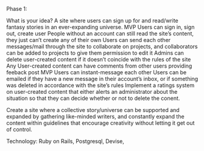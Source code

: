 Phase 1:

What is your idea?
A site where users can sign up for and read/write fantasy stories in an ever-expanding universe.
MVP
Users can sign in, sign out, create user
People without an account can still read the site’s content, they just can’t create any of their own
Users can send each other messages/mail through the site to collaborate on projects, and collaborators can be added to projects to give them permission to edit it
Admins can delete user-created content if it doesn’t coincide with the rules of the site
Any User-created content can have comments from other users providing feeback
post MVP
Users can instant-message each other
Users can be emailed if they have a new message in their account’s inbox, or if something was deleted in accordance with the site’s rules
Implement a ratings system on user-created content that either alerts an administrator about the situation so that they can decide whether or not to delete the conent.

Create a site where a collective story/universe can be supported and expanded by gathering like-minded writers, and constantly expand the content within guidelines that encourage creativity without letting it get out of control.


Technology:
Ruby on Rails, Postgresql, Devise,

